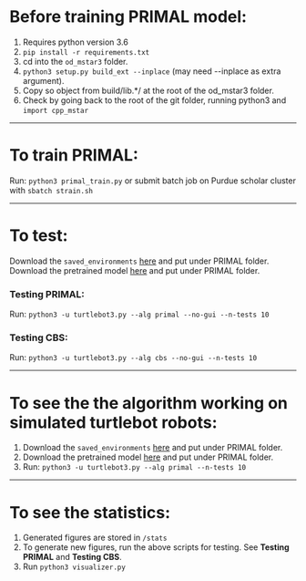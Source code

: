 # Before training PRIMAL model:
1. Requires python version 3.6
2. `pip install -r requirements.txt`
3. cd into the `od_mstar3` folder.
4. `python3 setup.py build_ext --inplace` (may need --inplace as extra argument).
5. Copy so object from build/lib.*/ at the root of the od_mstar3 folder.
6. Check by going back to the root of the git folder, running python3 and `import cpp_mstar`

---

# To train PRIMAL:
Run: `python3 primal_train.py` or
submit batch job on Purdue scholar cluster with `sbatch strain.sh`

---

# To test:
Download the `saved_environments` [here](https://drive.google.com/file/d/193mv6mhlcu9Bqxs6hSMTfSk_1GrPAiNO/view?usp=sharing) and put under PRIMAL folder.
Download the pretrained model [here](https://drive.google.com/file/d/1s6Xo_0lmdivFUG0ImLChVTW4plURG-3u/view?usp=share_link) and put under PRIMAL folder.

### Testing PRIMAL:
Run: `python3 -u turtlebot3.py --alg primal --no-gui --n-tests 10`

### Testing CBS:
Run: `python3 -u turtlebot3.py --alg cbs --no-gui --n-tests 10`

---

# To see the the algorithm working on simulated turtlebot robots: 
1. Download the `saved_environments` [here](https://drive.google.com/file/d/193mv6mhlcu9Bqxs6hSMTfSk_1GrPAiNO/view?usp=sharing) and put under PRIMAL folder.
2. Download the pretrained model [here](https://drive.google.com/file/d/1s6Xo_0lmdivFUG0ImLChVTW4plURG-3u/view?usp=share_link) and put under PRIMAL folder.
3. Run: `python3 -u turtlebot3.py --alg primal --n-tests 10`

---

# To see the statistics:
1. Generated figures are stored in `/stats`
2. To generate new figures, run the above scripts for testing. See **Testing PRIMAL** and **Testing CBS**.
3. Run `python3 visualizer.py`